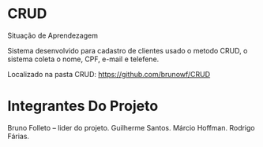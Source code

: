 # CRUD
Situação de Aprendezagem

Sistema desenvolvido para cadastro de clientes usado o metodo CRUD, o sistema coleta o nome, CPF, e-mail e telefene.

Localizado na pasta CRUD: https://github.com/brunowf/CRUD

# Integrantes  Do Projeto

Bruno  Folleto – lider do projeto.
Guilherme Santos.
Márcio Hoffman.
Rodrigo  Fárias.
